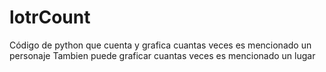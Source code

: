 # lotrCount
Código de python que cuenta y grafica cuantas veces es mencionado un personaje
Tambien puede graficar cuantas veces es mencionado un lugar
